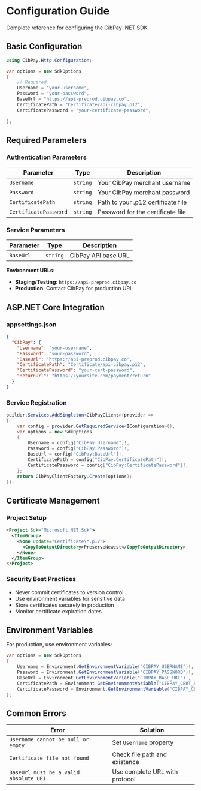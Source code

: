 # Configuration Guide

Complete reference for configuring the CibPay .NET SDK.

## Basic Configuration

```csharp
using CibPay.Http.Configuration;

var options = new SdkOptions
{
    // Required
    Username = "your-username",
    Password = "your-password",
    BaseUrl = "https://api-preprod.cibpay.co",
    CertificatePath = "Certificate/api-cibpay.p12",
    CertificatePassword = "your-certificate-password",
  
};
```

## Required Parameters

### Authentication Parameters

| Parameter | Type | Description |
|-----------|------|-------------|
| `Username` | `string` | Your CibPay merchant username |
| `Password` | `string` | Your CibPay merchant password |
| `CertificatePath` | `string` | Path to your .p12 certificate file |
| `CertificatePassword` | `string` | Password for the certificate file |

### Service Parameters

| Parameter | Type | Description |
|-----------|------|-------------|
| `BaseUrl` | `string` | CibPay API base URL |

**Environment URLs:**
- **Staging/Testing**: `https://api-preprod.cibpay.co`
- **Production**: Contact CibPay for production URL



## ASP.NET Core Integration

### appsettings.json
```json
{
  "CibPay": {
    "Username": "your-username",
    "Password": "your-password",
    "BaseUrl": "https://api-preprod.cibpay.co",
    "CertificatePath": "Certificate/api-cibpay.p12",
    "CertificatePassword": "your-cert-password",
    "ReturnUrl": "https://yoursite.com/payment/return"
  }
}
```

### Service Registration
```csharp
builder.Services.AddSingleton<CibPayClient>(provider =>
{
    var config = provider.GetRequiredService<IConfiguration>();
    var options = new SdkOptions
    {
        Username = config["CibPay:Username"]!,
        Password = config["CibPay:Password"]!,
        BaseUrl = config["CibPay:BaseUrl"]!,
        CertificatePath = config["CibPay:CertificatePath"]!,
        CertificatePassword = config["CibPay:CertificatePassword"]!,
    };
    return CibPayClientFactory.Create(options);
});
```

## Certificate Management

### Project Setup
```xml
<Project Sdk="Microsoft.NET.Sdk">
  <ItemGroup>
    <None Update="Certificate\*.p12">
      <CopyToOutputDirectory>PreserveNewest</CopyToOutputDirectory>
    </None>
  </ItemGroup>
</Project>
```

### Security Best Practices
- Never commit certificates to version control
- Use environment variables for sensitive data
- Store certificates securely in production
- Monitor certificate expiration dates

## Environment Variables

For production, use environment variables:

```csharp
var options = new SdkOptions
{
    Username = Environment.GetEnvironmentVariable("CIBPAY_USERNAME")!,
    Password = Environment.GetEnvironmentVariable("CIBPAY_PASSWORD")!,
    BaseUrl = Environment.GetEnvironmentVariable("CIBPAY_BASE_URL")!,
    CertificatePath = Environment.GetEnvironmentVariable("CIBPAY_CERT_PATH")!,
    CertificatePassword = Environment.GetEnvironmentVariable("CIBPAY_CERT_PASSWORD")!
};
```

## Common Errors

| Error | Solution |
|-------|----------|
| `Username cannot be null or empty` | Set `Username` property |
| `Certificate file not found` | Check file path and existence |
| `BaseUrl must be a valid absolute URI` | Use complete URL with protocol |


